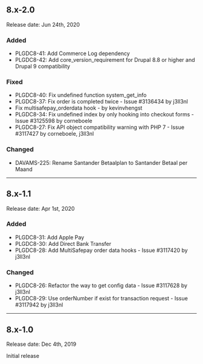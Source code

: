 ## 8.x-2.0
Release date: Jun 24th, 2020

### Added
+ PLGDC8-41: Add Commerce Log dependency
+ PLGDC8-42: Add core_version_requirement for Drupal 8.8 or higher and Drupal 9 compatibility

### Fixed
+ PLGDC8-40: Fix undefined function system_get_info
+ PLGDC8-37: Fix order is completed twice - Issue #3136434 by j3ll3nl
+ Fix multisafepay_orderdata hook - by kevinvhengst
+ PLGDC8-34: Fix undefined index by only hooking into checkout forms - Issue #3125598 by corneboele
+ PLGDC8-27: Fix API object compatibility warning with PHP 7 - Issue #3117427 by corneboele, j3ll3nl

### Changed
+ DAVAMS-225: Rename Santander Betaalplan to Santander Betaal per Maand

***

## 8.x-1.1
Release date: Apr 1st, 2020

### Added
+ PLGDC8-31: Add Apple Pay
+ PLGDC8-30: Add Direct Bank Transfer
+ PLGDC8-28: Add MultiSafepay order data hooks - Issue #3117420 by j3ll3nl

### Changed
+ PLGDC8-26: Refactor the way to get config data - Issue #3117628 by j3ll3nl
+ PLGDC8-29: Use orderNumber if exist for transaction request - Issue #3117942 by j3ll3nl

***

## 8.x-1.0
Release date: Dec 4th, 2019

Initial release
